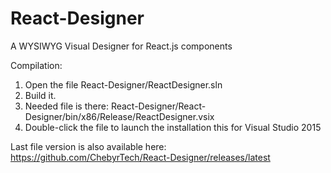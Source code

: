 # React-Designer
A WYSIWYG Visual Designer  for React.js components

Compilation:

1. Open the file React-Designer/ReactDesigner.sln
2. Build it.
3. Needed file is there:
React-Designer/React-Designer/bin/x86/Release/ReactDesigner.vsix
4. Double-click the file to launch the installation this for Visual Studio 2015

Last file version is also available here:
https://github.com/ChebyrTech/React-Designer/releases/latest
